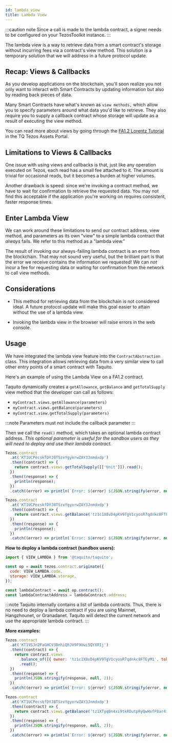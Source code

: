 ```yaml
---
id: lambda_view
title: Lambda View
---
```


:::caution note
Since a call is made to the lambda contract, a signer needs to be configured on your TezosToolkit instance.
:::

The lambda view is a way to retrieve data from a smart contract's storage
without incurring fees via a contract's view method. This solution is a temporary solution that we will address in a future protocol update.

## Recap: Views & Callbacks

As you develop applications on the blockchain, you'll soon realize you not only
want to interact with Smart Contracts by updating information but also by
reading back pieces of data.

Many Smart Contracts have what's known as `view methods,` which allow you to
specify parameters around what data you'd like to retrieve. They also require
you to supply a callback contract whose storage will update as a result of
executing the view method.

You can read more about views by going through the [FA1.2 Lorentz Tutorial][lorentz-tutorial]
in the TQ Tezos Assets Portal.

[lorentz-tutorial]: https://assets.tqtezos.com/docs/token-contracts/fa12/3-fa12-lorentz/#views

## Limitations to Views & Callbacks

One issue with using views and callbacks is that, just like any operation
executed on Tezos, each read has a small fee attached to it. The amount is
trivial for occasional reads, but it becomes a burden at higher volumes.

Another drawback is speed: since we're invoking a contract method, we have to wait for confirmation to retrieve the requested data. You may not find this 
acceptable if the application you're working on requires consistent, faster
response times.

## Enter Lambda View

We can work around these limitations to send our contract address,
view method, and parameters as its own "view" to a simple lambda contract that
_always_ fails. We refer to this method as a "lambda view."

The result of invoking our always-failing lambda contract is an error from the
blockchain. That may not sound very useful, but the brilliant part is that the
error we receive contains the information we requested!  We can _not_
incur a fee for requesting data or waiting for confirmation from the network to call view methods.

## Considerations

- This method for retrieving data from the blockchain is not considered ideal. A
  future protocol update will make this goal easier to attain without the use of
  a lambda view.

- Invoking the lambda view in the browser will raise errors in the web console.

## Usage

We have integrated the lambda view feature into the `ContractAbstraction` class. This integration allows retrieving data from a very similar view to call other entry points of a smart contract with Taquito.

Here's an example of using the Lambda View on a FA1.2 contract.

Taquito dynamically creates a `getAllowance`, `getBalance` and `getTotalSupply` view method that the developer can call as follows:

- `myContract.views.getAllowance(parameters)`
- `myContract.views.getBalance(parameters)`
- `myContract.view.getTotalSupply(parameters)`

:::note
Parameters must not include the callback parameter
:::

Then we call the `read()` method, which takes an optional lambda contract address. _This optional parameter is useful for the sandbox users as they will need to deploy and use their lambda contract._

```js live noInline
Tezos.contract
  .at('KT1UCPecskfDYJ8TSzvYgyxrwZAY3Jnmdxdp')
  .then((contract) => {
    return contract.views.getTotalSupply([['Unit']]).read();
  })
  .then((response) => {
    println(response);
  })
  .catch((error) => println(`Error: ${error} ${JSON.stringify(error, null, 2)}`));
```

```js live noInline
Tezos.contract
  .at('KT1UCPecskfDYJ8TSzvYgyxrwZAY3Jnmdxdp')
  .then((contract) => {
    return contract.views.getBalance('tz1c1X8vD4pKV9TgV1cyosR7qdnkc8FTEyM1').read();
  })
  .then((response) => {
    println(response);
  })
  .catch((error) => println(`Error: ${error} ${JSON.stringify(error, null, 2)}`));
```

**How to deploy a lambda contract (sandbox users):**

```js
import { VIEW_LAMBDA } from '@taquito/taquito';

const op = await tezos.contract.originate({
  code: VIEW_LAMBDA.code,
  storage: VIEW_LAMBDA.storage,
});

const lambdaContract = await op.contract();
const lambdaContractAddress = lambdaContract.address;
```

:::note
Taquito internally contains a list of lambda contracts. Thus, there is no need to deploy a lambda contract if you are using Mainnet, Hangzhounet, or Granadanet. Taquito will detect the current network and use the appropriate lambda contract.
:::

**More examples:**

```js live noInline
Tezos.contract
  .at('KT1VSJn2FaGHCV3BnhiQhJV9F9Uwi5QYXR1j')
  .then((contract) => {
    return contract.views
      .balance_of([{ owner: 'tz1c1X8vD4pKV9TgV1cyosR7qdnkc8FTEyM1', token_id: '0' }])
      .read();
  })
  .then((response) => {
    println(JSON.stringify(response, null, 2));
  })
  .catch((error) => println(`Error: ${error} ${JSON.stringify(error, null, 2)}`));
```

```js live noInline
Tezos.contract
  .at('KT1UCPecskfDYJ8TSzvYgyxrwZAY3Jnmdxdp')
  .then((contract) => {
    return contract.views.getBalance('tz1XTyqBn4xi9tkRDutpRyQwHxfF8ar4i4Wq').read();
  })
  .then((response) => {
    println(JSON.stringify(response, null, 2));
  })
  .catch((error) => println(`Error: ${error} ${JSON.stringify(error, null, 2)}`));
```
